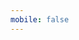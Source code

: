 ```yaml
---
mobile: false
---
```



<!-- <code src='./demo/dymic.tsx'></code> -->

<!-- <code src='./demo/defaultChange.tsx'></code> -->

<code src='./test/bigJson.tsx'></code>

<!-- <code src='./test/bind.tsx'></code> -->

<!-- <code src='./test/list.tsx'></code> -->